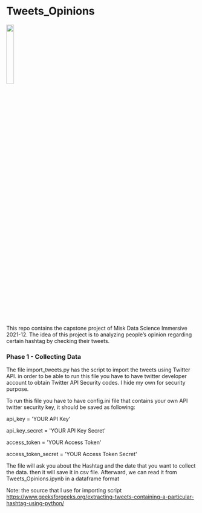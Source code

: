 # Tweets_Opinions
<img src="https://icon-library.com/images/tweet-icon/tweet-icon-27.jpg" width="20%" align="center"/></a> 

This repo contains the capstone project of Misk Data Science Immersive 2021-12.
The idea of this project is to analyzing people’s opinion regarding certain hashtag by checking their tweets.


### Phase 1 - Collecting Data

The file import_tweets.py has the script to import the tweets using Twitter API. in order to be able to run this file you have to have twitter developer account to obtain Twitter API Security codes. I hide my own for security purpose. 

To run this file you have to have config.ini file that contains your own API twitter security key, it should be saved as following:

api_key = 'YOUR API Key'

api_key_secret = 'YOUR API Key Secret'

access_token = 'YOUR Access Token'

access_token_secret = 'YOUR Access Token Secret'

The file will ask you about the Hashtag and the date that you want to collect the data. then it will save it in csv file. Afterward, we can read it from Tweets_Opinions.ipynb in a dataframe format 

Note: the source that I use for importing script  https://www.geeksforgeeks.org/extracting-tweets-containing-a-particular-hashtag-using-python/
